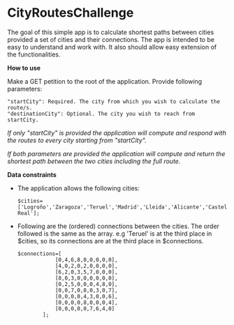 # CityRoutesChallenge
The goal of this simple app is to calculate 
shortest paths between cities provided a set 
of cities and their connections. The app is intended to be easy to understand and work with. It also should allow easy extension of the functionalities.

**How to use**

Make a GET petition to the root of the application.
Provide following parameters:

    "startCity": Required. The city from which you wish to calculate the route/s.
    "destinationCity": Optional. The city you wish to reach from startCity.
    
    
_If only "startCity" is provided the application will compute and
 respond with the routes to every city starting from "startCity"._

_If both parameters are provided the application will compute and return the shortest path between the two cities including the full route._



**Data constraints**

- The application allows the following cities:
    
      $cities=['Logroño','Zaragoza','Teruel','Madrid','Lleida','Alicante','Castellón','Segovia','Ciudad Real'];
      
- Following are the (ordered) connections between the cities. The order followed is the same 
    as the array. e.g 'Teruel' is at the third place in $cities, so its connections are at the third place in $connections. 
    
      
      $connections=[
                  [0,4,6,8,0,0,0,0,0],
                  [4,0,2,0,2,0,0,0,0],
                  [6,2,0,3,5,7,0,0,0],
                  [8,0,3,0,0,0,0,0,0],
                  [0,2,5,0,0,0,4,8,0],
                  [0,0,7,0,0,0,3,0,7],
                  [0,0,0,0,4,3,0,0,6],
                  [0,0,0,0,8,0,0,0,4],
                  [0,0,0,0,0,7,6,4,0]
              ];
     
      
    
